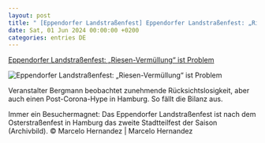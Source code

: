 ```yaml
---
layout: post
title: " [Eppendorfer Landstraßenfest] Eppendorfer Landstraßenfest: „Riesen-Vermüllung“ ist Problem"
date: Sat, 01 Jun 2024 00:00:00 +0200
categories: entries DE
---
```

[Eppendorfer Landstraßenfest: „Riesen-Vermüllung“ ist Problem](https://www.abendblatt.de/hamburg/hamburg-nord/article242480260/Eppendorfer-Landstrassenfest-Riesen-Vermuellung-ist-Problem.html)

![Eppendorfer Landstraßenfest: „Riesen-Vermüllung“ ist Problem](https://img.sparknews.funkemedien.de/242480258/242480258_1717329671_v16_9_1600.jpeg)

Veranstalter Bergmann beobachtet zunehmende Rücksichtslosigkeit, aber auch einen Post-Corona-Hype in Hamburg. So fällt die Bilanz aus.

Immer ein Besuchermagnet: Das Eppendorfer Landstraßenfest ist nach dem Osterstraßenfest in Hamburg das zweite Stadtteilfest der Saison (Archivbild). © Marcelo Hernandez | Marcelo Hernandez

